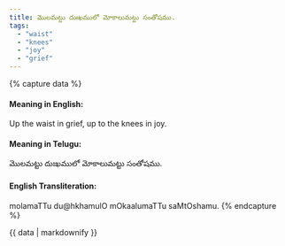 ```yaml
---
title: మొలమట్టు దుఃఖములో మోకాలుమట్టు సంతోషము.
tags:
  - "waist"
  - "knees"
  - "joy"
  - "grief"
---
```


{% capture data %}
#### Meaning in English:
Up the waist in grief, up to the knees in joy.

#### Meaning in Telugu:
మొలమట్టు దుఃఖములో మోకాలుమట్టు సంతోషము.

#### English Transliteration:
molamaTTu du@hkhamulO mOkaalumaTTu saMtOshamu.
{% endcapture %}

<div class="notice">{{ data | markdownify }}</div>

